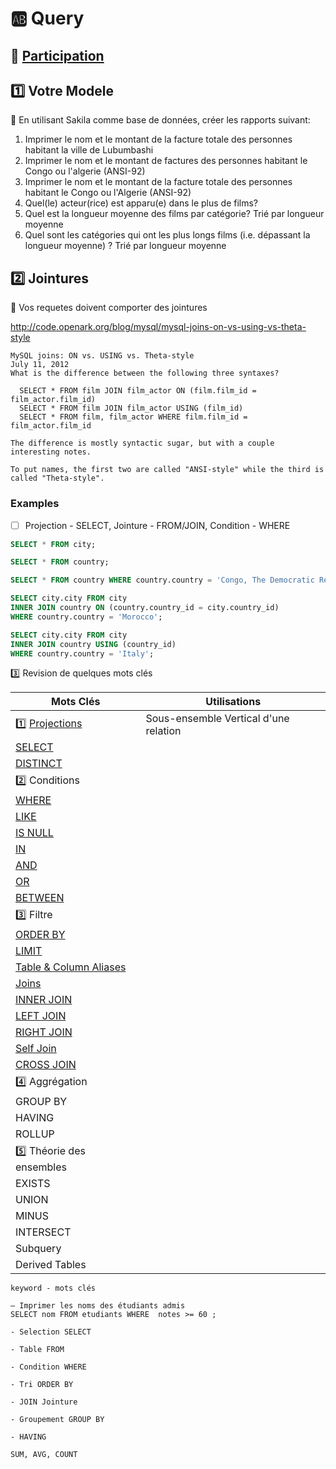 # :ab: Query

## :bookmark: [Participation](.scripts/Participation.md)

## :one: Votre Modele

:pushpin: En utilisant Sakila comme base de données, créer les rapports suivant: 

1. Imprimer le nom et le montant de la facture totale des personnes habitant la ville de Lubumbashi
2. Imprimer le nom et le montant de factures des personnes habitant le Congo ou l'algerie (ANSI-92)
3. Imprimer le nom et le montant de la facture totale des personnes habitant le Congo ou l'Algerie (ANSI-92)
4. Quel(le) acteur(rice) est apparu(e) dans le plus de films?
5. Quel est la longueur moyenne des films par catégorie? Trié par longueur moyenne
6. Quel sont les catégories qui ont les plus longs films (i.e. dépassant la longueur moyenne) ? Trié par longueur moyenne

## :two: Jointures

:pushpin: Vos requetes doivent comporter des jointures

http://code.openark.org/blog/mysql/mysql-joins-on-vs-using-vs-theta-style

```
MySQL joins: ON vs. USING vs. Theta-style
July 11, 2012
What is the difference between the following three syntaxes?

  SELECT * FROM film JOIN film_actor ON (film.film_id = film_actor.film_id)
  SELECT * FROM film JOIN film_actor USING (film_id)
  SELECT * FROM film, film_actor WHERE film.film_id = film_actor.film_id

The difference is mostly syntactic sugar, but with a couple interesting notes.

To put names, the first two are called "ANSI-style" while the third is called "Theta-style".
```

### Examples

- [ ] Projection - SELECT, Jointure - FROM/JOIN, Condition - WHERE

```sql
SELECT * FROM city;

SELECT * FROM country;

SELECT * FROM country WHERE country.country = 'Congo, The Democratic Republic of the';

SELECT city.city FROM city
INNER JOIN country ON (country.country_id = city.country_id)
WHERE country.country = 'Morocco';

SELECT city.city FROM city
INNER JOIN country USING (country_id)
WHERE country.country = 'Italy';
```

:three: Revision de quelques mots clés 


| Mots Clés                                                                      |  Utilisations                                                           |
|--------------------------------------------------------------------------------|-------------------------------------------------------------------------|
| :one: [Projections](https://dzone.com/articles/math-and-sql-part-5-projection) |  Sous-ensemble Vertical d'une relation                                  |
| [SELECT](https://www.mysqltutorial.org/mysql-select-statement-query-data.aspx) |                                                                         |
| [DISTINCT](https://www.mysqltutorial.org/mysql-distinct.aspx)                  |                                                                         |
| :two: Conditions                                                               |                                                                         |
| [WHERE](https://www.mysqltutorial.org/mysql-where)                             |                                                                         |
| [LIKE](https://www.mysqltutorial.org/mysql-like)                               |                                                                         |
| [IS NULL](https://www.mysqltutorial.org/mysql-like)                            |                                                                         |
| [IN](https://www.mysqltutorial.org/mysql-in)                                   |                                                                         |
| [AND](https://www.mysqltutorial.org/mysql-and)                                 |                                                                         |
| [OR](https://www.mysqltutorial.org/mysql-or)                                   |                                                                         |
| [BETWEEN](https://www.mysqltutorial.org/mysql-between)                         |                                                                         |
| :three: Filtre                                                                 |                                                                         |
| [ORDER BY](https://www.mysqltutorial.org/mysql-order-by)                       |                                                                         |
| [LIMIT](https://www.mysqltutorial.org/mysql-limit)                             |                                                                         |
| [Table & Column Aliases](https://www.mysqltutorial.org/mysql-alias/)           |                                                                         |
| [Joins](https://www.mysqltutorial.org/mysql-join/)                             |                                                                         |
| [INNER JOIN](https://www.mysqltutorial.org/mysql-inner-join/)                  |                                                                         |
| [LEFT JOIN](https://www.mysqltutorial.org/mysql-left-join/)                    |                                                                         |
| [RIGHT JOIN](https://www.mysqltutorial.org/mysql-right-join/)                  |                                                                         |
| [Self Join](https://www.mysqltutorial.org/mysql-self-join/)                    |                                                                         |
| [CROSS JOIN](https://www.mysqltutorial.org/mysql-cross-join/)                  |                                                                         |
| :four: Aggrégation                                                 |                                                                         |
| GROUP BY                                                         |                                                                         |
| HAVING                                                         |                                                                         |
| ROLLUP                                                         |                                                                         |
| :five: Théorie des ensembles                                   |                                                                         |
| EXISTS                                                         |                                                                         |
| UNION                                                         |                                                                         |
| MINUS                                                         |                                                                         |
| INTERSECT                                                         |                                                                         |
| Subquery                                                         |                                                                         |
| Derived Tables                                                         |                                                                         |



```
keyword - mots clés

— Imprimer les noms des étudiants admis
SELECT nom FROM etudiants WHERE  notes >= 60 ;

- Selection SELECT

- Table FROM

- Condition WHERE

- Tri ORDER BY

- JOIN Jointure

- Groupement GROUP BY

- HAVING

SUM, AVG, COUNT
```

